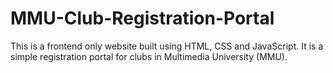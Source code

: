 # MMU-Club-Registration-Portal
This is a frontend only website built using HTML, CSS and JavaScript. It is a simple registration portal for clubs in Multimedia University (MMU).
